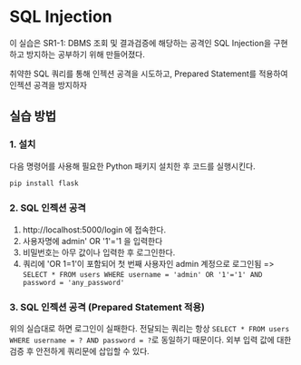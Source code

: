 # SQL Injection

이 실습은 SR1-1: DBMS 조회 및 결과검증에 해당하는 공격인 SQL Injection을 구현하고 방지하는 공부하기 위해 만들어졌다. 

취약한 SQL 쿼리를 통해 인젝션 공격을 시도하고, Prepared Statement를 적용하여 인젝션 공격을 방지하자

## 실습 방법
### 1. 설치
다음 명령어를 사용해 필요한 Python 패키지 설치한 후 코드를 실행시킨다. 
```bash
pip install flask
```

### 2. SQL 인젝션 공격
1. http://localhost:5000/login 에 접속한다. 
2. 사용자명에 admin' OR '1'='1  을 입력한다
3. 비밀번호는 아무 값이나 입력한 후 로그인한다. 
4. 쿼리에 'OR 1=1'이 포함되어 첫 번째 사용자인 admin 계정으로 로그인됨
    => ```SELECT * FROM users WHERE username = 'admin' OR '1'='1' AND password = 'any_password'```

### 3. SQL 인젝션 공격 (Prepared Statement 적용)
위의 실습대로 하면 로그인이 실패한다. 전달되는 쿼리는 항상
```SELECT * FROM users WHERE username = ? AND password = ?```로 동일하기 때문이다. 외부 입력 값에 대한 검증 후 안전하게 쿼리문에 삽입할 수 있다. 

